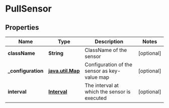 
# PullSensor

## Properties
Name | Type | Description | Notes
------------ | ------------- | ------------- | -------------
**className** | **String** | ClassName of the sensor |  [optional]
**_configuration** | [**java.util.Map**](java.util.Map.md) | Configuration of the sensor as key-value map |  [optional]
**interval** | [**Interval**](Interval.md) | The interval at which the sensor is executed |  [optional]



